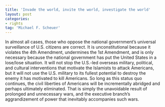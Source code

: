 ```yaml
---
title: 'Invade the world, invite the world, investigate the world'
layout: post
categories:
- rights
tag: 'Michael F. Scheuer'
---
```


In almost all cases, those who oppose the national government’s universal surveillance of U.S. citizens are correct. It is unconstitutional because it violates the 4th Amendment, undermines the 1st Amendment, and is only necessary because the national government has put the United States in a lose/lose situation. It will not stop the U.S.-led overseas military, political, and cultural interventions that motivate the Islamists to attack Americans, but it will not use the U.S. military to its fullest potential to destroy the enemy it has motivated to kill Americans. So long as this status quo continues, the civil liberties of Americans will be incrementally abridged and perhaps ultimately eliminated. That is simply the unavoidable result of prolonged and unnecessary wars, and the executive branch’s aggrandizement of power that inevitably accompanies such wars.